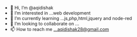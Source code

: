 - 👋 Hi, I’m @aqidishak
- 👀 I’m interested in ...web development
- 🌱 I’m currently learning ...js,php,html,jquery and node-red
- 💞️ I’m looking to collaborate on ...
- 📫 How to reach me ...aqidishak28@gmail.com

<!---
aqidishak/aqidishak is a ✨ special ✨ repository because its `README.md` (this file) appears on your GitHub profile.
You can click the Preview link to take a look at your changes.
--->
